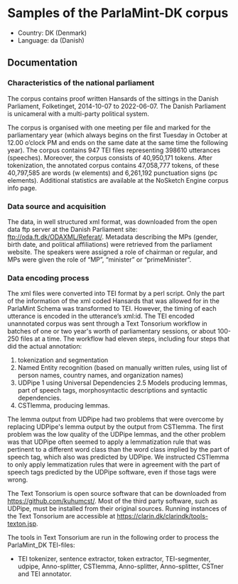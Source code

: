 # Samples of the ParlaMint-DK corpus

- Country: DK (Denmark)
- Language: da (Danish)

## Documentation

### Characteristics of the national parliament

The corpus contains proof written Hansards of the sittings in the Danish Parliament, Folketinget, 2014-10-07 to 2022-06-07. The Danish Parliament is unicameral with a multi-party political system.

The corpus is organised with one meeting per file and marked for the parliamentary year (which always begins on the first Tuesday in October at 12.00 o’clock PM and ends on the same date at the same time the following year). The corpus contains 947 TEI files representing 398610 utterances (speeches). Moreover, the corpus consists of 40,950,171 tokens. After tokenization, the annotated corpus contains 47,058,777 tokens, of these 40,797,585 are  words (w elements)  and 6,261,192 punctuation signs (pc elements).  Additional statistics are available at the NoSketch Engine corpus info page.

### Data source and acquisition

The data, in  well structured xml format, was downloaded from the open data ftp server at the Danish Parliament site:  ftp://oda.ft.dk/ODAXML/Referat/. Metadata describing the MPs (gender, birth date, and political affiliations) were retrieved from the parliament website. The speakers were assigned a role of chairman or regular, and MPs were given the role of “MP”, “minister” or “primeMinister”.

### Data encoding process

The xml files were converted into TEI format by a perl script. Only the part of the information of the xml coded Hansards that was allowed for in the ParlaMint Schema was transformed to TEI. However, the timing of each utterance is  encoded in the utterance’s xml:id.
The TEI encoded unannotated corpus was sent through a Text Tonsorium workflow in batches of one or two year's worth of parliamentary sessions, or about 100-250 files at a time. The workflow had eleven steps, including four steps that did the actual annotation:

1. tokenization and segmentation
2. Named Entity recognition (based on manually written rules, using list of person names, country names, and organization names)
3. UDPipe 1 using Universal Dependencies 2.5 Models producing lemmas, part of speech tags, morphosyntactic descriptions and syntactic dependencies.
4. CSTlemma, producing lemmas.

The lemma output from UDPipe had two problems that were overcome by replacing UDPipe's lemma output by the output from CSTlemma. The first problem was the low quality of the UDPipe lemmas, and the other problem was that UDPipe often seemed to apply a lemmatization rule that was pertinent to a different word class than the word class implied by the part of speech tag, which also was predicted by UDPipe. We instructed CSTlemma to only apply lemmatization rules that were in agreement with the part of speech tags predicted by the UDPipe software, even if those tags were wrong.

The Text Tonsorium is open source software that can be downloaded from https://github.com/kuhumcst/. Most of the third party software, such as UDPipe, must be installed from their original sources. Running instances of the Text Tonsorium are accessible at https://clarin.dk/clarindk/tools-texton.jsp.

The tools in Text Tonsorium are run in the following order to process the ParlaMint_DK TEI-files:

- TEI tokenizer, sentence extractor, token extractor, TEI-segmenter, udpipe, Anno-splitter, CSTlemma, Anno-splitter, Anno-splitter, CSTner and TEI annotator.
